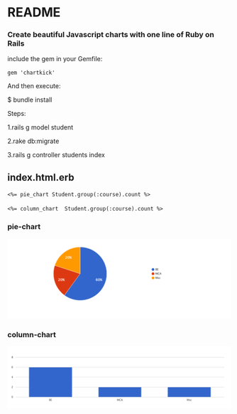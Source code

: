# README

### Create beautiful Javascript charts with one line of Ruby on Rails

include the gem in your Gemfile:

<body>

    gem 'chartkick'
    
</body>


And then execute:

$ bundle install

Steps:

1.rails g model student

2.rake db:migrate

3.rails g controller students index


## index.html.erb


<body>

	<%= pie_chart Student.group(:course).count %>
	
	<%= column_chart  Student.group(:course).count %>
	
	
</body>

### pie-chart

![Alt text](https://github.com/ameerjmc/rails-chart/blob/master/public/pie_chart.png "pie_chart")

### column-chart

![Alt text](https://github.com/ameerjmc/rails-chart/blob/master/public/column_chart.png "column_chart")


	






